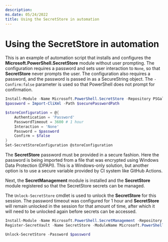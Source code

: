 ```yaml
---
description:
ms.date: 05/24/2022
title: Using the SecretStore in automation
---
```

# Using the SecretStore in automation

This is an example of automation script that installs and configures the
**Microsoft.PowerShell.SecretStore** module without user prompting. The configuration requires a
password and sets user interaction to `None`, so that **SecretStore** never prompts the user. The
configuration also requires a password, and the password is passed in as a SecureString object. The
`-Confirm:false` parameter is used so that PowerShell does not prompt for confirmation.

```powershell
Install-Module -Name Microsoft.PowerShell.SecretStore -Repository PSGallery -Force
$password = Import-CliXml -Path $securePasswordPath

$storeConfiguration = @{
    Authentication = 'Password'
    PasswordTimeout = 3600 # 1 hour
    Interaction = 'None'
    Password = $password
    Confirm = $false
}
Set-SecretStoreConfiguration @storeConfiguration
```

The **SecretStore** password must be provided in a secure fashion. Here the password is being
imported from a file that was encrypted using Windows Data Protection (DPAPI). This is a
Windows-only solution, but another option is to use a secure variable provided by CI system like
GitHub Actions.

Next, the **SecretManagement** module is installed and the **SecretStore** module registered so that
the SecretStore secrets can be managed.

The `Unlock-SecretStore` cmdlet is used to unlock the **SecretStore** for this session. The password
timeout was configured for 1 hour and **SecretStore** will remain unlocked in the session for that
amount of time, after which it will need to be unlocked again before secrets can be accessed.

```powershell
Install-Module -Name Microsoft.PowerShell.SecretManagement -Repository PSGallery -Force
Register-SecretVault -Name SecretStore -ModuleName Microsoft.PowerShell.SecretStore -DefaultVault

Unlock-SecretStore -Password $password
```
